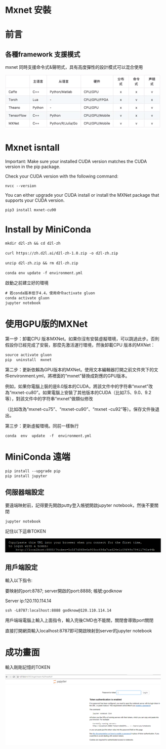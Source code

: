 
# Mxnet 安裝



# 前言


## 各種framework 支援模式

mxnet 同時支援命令式&聲明式，具有高度彈性的設計模式可以混合使用

![image](https://github.com/rockuass1235/deep-learning/blob/master/images/framework.png)




# Mxnet isntall

Important: Make sure your installed CUDA version matches the CUDA version in the pip package. 

Check your CUDA version with the following command:

```
nvcc --version
```

You can either upgrade your CUDA install or install the MXNet package that supports your CUDA version.

```
pip3 install mxnet-cu90
```

# Install by MiniConda


```
mkdir d2l-zh && cd d2l-zh

curl https://zh.d2l.ai/d2l-zh-1.0.zip -o d2l-zh.zip

unzip d2l-zh.zip && rm d2l-zh.zip

conda env update -f environment.yml

```

啟動之前建立好的環境

```
# 若conda版本低于4.4，使用命令activate gluon
conda activate gluon  
jupyter notebook
```


# 使用GPU版的MXNet


第一步：卸載CPU 版本MXNet。如果你沒有安裝虛擬環境，可以跳過此步。否則假設你已經完成了安裝，那麼先激活運行環境，然後卸載CPU 版本的MXNet：


```
source activate gluon
pip  uninstall  mxnet

```

第二步：更新依賴為GPU版本的MXNet。使用文本編輯器打開之前文件夾下的文件environment.yml，將裡面的“mxnet”替換成對應的GPU版本。

例如，如果你電腦上裝的是8.0版本的CUDA，將該文件中的字符串“mxnet”改為“mxnet-cu80”。如果電腦上安裝了其他版本的CUDA（比如7.5、9.0、9.2等），對該文件中的字符串“mxnet”做類似修改

（比如改為“mxnet-cu75”、“mxnet-cu90”、“mxnet -cu92”等）。保存文件後退出。

第三步：更新虛擬環境。同前一樣執行

```
conda  env  update  -f  environment.yml
```



# MiniConda 遠端


```
pip install --upgrade pip
pip install jupyter
```






## 伺服器端設定

要遠端映射前，記得要先開啟putty登入帳號開啟jupyter notebook，然後不要關閉

```
jupyter notebook
```

記住以下這串TOKEN


![image](https://github.com/rockuass1235/deep-learning/blob/master/images/token.png)


## 用戶端設定

輸入以下指令:

要映射的port:8787; server開啟的port:8888; 帳號:godknow

Server ip:120.110.114.14

```
ssh -L8787:localhost:8888 godknow@120.110.114.14
```

用戶端端電腦上輸入上面指令，輸入完後CMD也不能關，關閉會導致port關閉

直接打開網頁輸入localhost:8787即可開啟映射到server的jupyter notebook


# 成功畫面

輸入剛剛記憶的TOKEN

![image](https://github.com/rockuass1235/deep-learning/blob/master/images/success_remote.png)


















